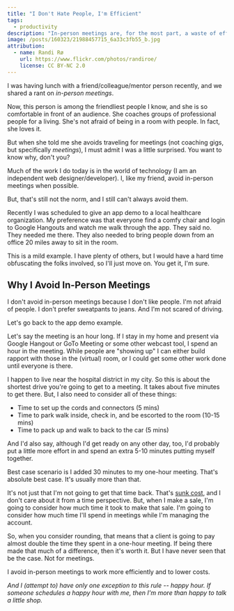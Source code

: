 ```yaml
---
title: "I Don't Hate People, I'm Efficient"
tags:
  - productivity
description: "In-person meetings are, for the most part, a waste of efficiency, especially when attendees have to drive to get to the meeting. I avoid them when possible."
image: /posts/160323/21988457715_6a33c3fb55_b.jpg
attribution:
  - name: Randi Rø
    url: https://www.flickr.com/photos/randiroe/
    license: CC BY-NC 2.0
---
```


I was having lunch with a friend/colleague/mentor person recently, and we shared a rant on _in-person meetings_.

Now, this person is among the friendliest people I know, and she is so comfortable in front of an audience. She coaches groups of professional people for a living. She's not afraid of being in a room with people. In fact, she loves it.

But when she told me she avoids traveling for meetings (not coaching gigs, but specifically _meetings_), I must admit I was a little surprised. You want to know why, don't you?

Much of the work I do today is in the world of technology (I am an independent web designer/developer). I, like my friend, avoid in-person meetings when possible.

But, that's still not the norm, and I still can't always avoid them.

Recently I was scheduled to give an app demo to a local healthcare organization. My preference was that everyone find a comfy chair and login to Google Hangouts and watch me walk through the app. They said no. They needed me there. They also needed to bring people down from an office 20 miles away to sit in the room.

This is a mild example. I have plenty of others, but I would have a hard time obfuscating the folks involved, so I'll just move on. You get it, I'm sure.

## Why I Avoid In-Person Meetings

I don't avoid in-person meetings because I don't like people. I'm not afraid of people. I don't prefer sweatpants to jeans. And I'm not scared of driving.

Let's go back to the app demo example.

Let's say the meeting is an hour long. If I stay in my home and present via Google Hangout or GoTo Meeting or some other webcast tool, I spend an hour in the meeting. While people are "showing up" I can either build rapport with those in the (virtual) room, or I could get some other work done until everyone is there.

I happen to live near the hospital district in my city. So this is about the shortest drive you're going to get to a meeting. It takes about five minutes to get there. But, I also need to consider all of these things:

- Time to set up the cords and connectors (5 mins)
- Time to park walk inside, check in, and be escorted to the room (10-15 mins)
- Time to pack up and walk to back to the car (5 mins)

And I'd also say, although I'd get ready on any other day, too, I'd probably put a little more effort in and spend an extra 5-10 minutes putting myself together.

Best case scenario is I added 30 minutes to my one-hour meeting. That's absolute best case. It's usually more than that.

It's not just that I'm not going to get that time back. That's [sunk cost](/posts/make-smarter-decisions-by-ignoring-sunk-costs), and I don't care about it from a time perspective. But, when I make a sale, I'm going to consider how much time it took to make that sale. I'm going to consider how much time I'll spend in meetings while I'm managing the account.

So, when you consider rounding, that means that a client is going to pay almost double the time they spent in a one-hour meeting. If being there made that much of a difference, then it's worth it. But I have never seen that be the case. Not for meetings.

I avoid in-person meetings to work more efficiently and to lower costs.

_And I (attempt to) have only one exception to this rule -- happy hour. If someone schedules a happy hour with me, then I'm more than happy to talk a little shop._
